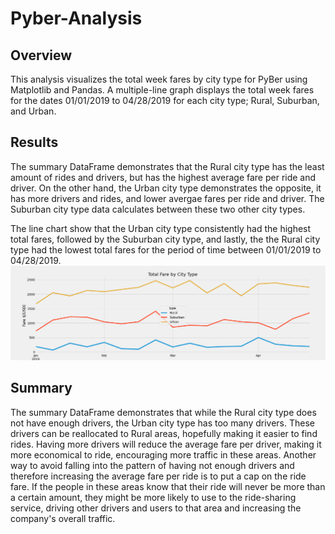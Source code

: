 # Pyber-Analysis
## Overview 
This analysis visualizes the total week fares by city type for PyBer using Matplotlib and Pandas. A multiple-line graph displays the total week fares for the dates 01/01/2019 to 04/28/2019 for each city type; Rural, Suburban, and Urban. 

## Results 
The summary DataFrame demonstrates that the Rural city type has the least amount of rides and drivers, but has the highest average fare per ride and driver. On the other hand, the Urban city type demonstrates the opposite, it has more drivers and rides, and lower avergae fares per ride and driver. The Suburban city type data calculates between these two other city types.

The line chart show that the Urban city type consistently had the highest total fares, followed by the Suburban city type, and lastly, the the Rural city type had the lowest total fares for the period of time between 01/01/2019 to 04/28/2019. 
![Total Fares by City Type Line Chart](https://github.com/AmairaniR/Pyber-Analysis/blob/main/analysis/Pyber_fare_summary.png)

## Summary 
The summary DataFrame demonstrates that while the Rural city type does not have enough drivers, the Urban city type has too many drivers. These drivers can be reallocated to Rural areas, hopefully making it easier to find rides. Having more drivers will reduce the average fare per driver, making it more economical to ride, encouraging more traffic in these areas. Another way to avoid falling into the pattern of having not enough drivers and therefore increasing the average fare per ride is to put a cap on the ride fare. If the people in these areas know that their ride will never be more than a certain amount, they might be more likely to use to the ride-sharing service, driving other drivers and users to that area and increasing the company's overall traffic. 
